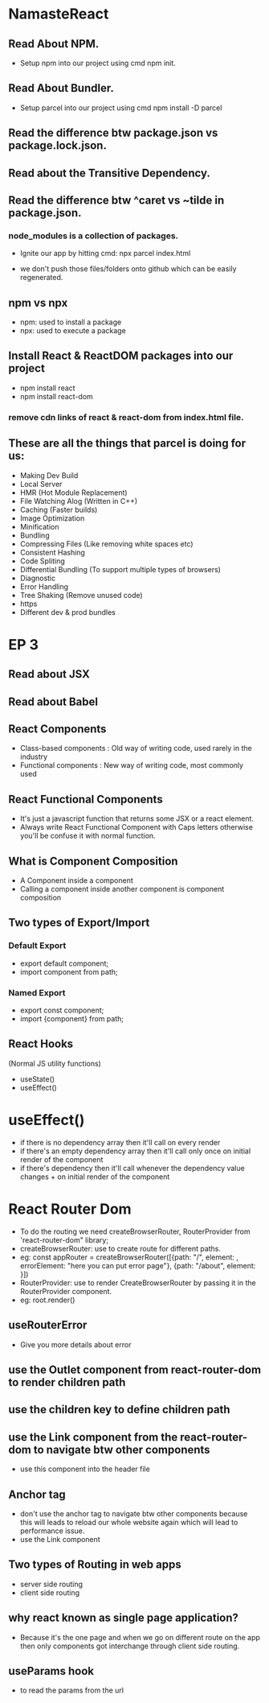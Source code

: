 # NamasteReact

## Read About NPM.

- Setup npm into our project using cmd npm init.

## Read About Bundler.

- Setup parcel into our project using cmd npm install -D parcel

## Read the difference btw package.json vs package.lock.json.

## Read about the Transitive Dependency.

## Read the difference btw ^caret vs ~tilde in package.json.

### node_modules is a collection of packages.

- Ignite our app by hitting cmd: npx parcel index.html

- we don't push those files/folders onto github which can be easily regenerated.

## npm vs npx

- npm: used to install a package
- npx: used to execute a package

## Install React & ReactDOM packages into our project

- npm install react
- npm install react-dom

### remove cdn links of react & react-dom from index.html file.

## These are all the things that parcel is doing for us:

- Making Dev Build
- Local Server
- HMR (Hot Module Replacement)
- File Watching Alog (Written in C++)
- Caching (Faster builds)
- Image Optimization
- Minification
- Bundling
- Compressing Files (Like removing white spaces etc)
- Consistent Hashing
- Code Spliting
- Differential Bundling (To support multiple types of browsers)
- Diagnostic
- Error Handling
- Tree Shaking (Remove unused code)
- https
- Different dev & prod bundles

# EP 3

## Read about JSX

## Read about Babel

## React Components

- Class-based components : Old way of writing code, used rarely in the industry
- Functional components : New way of writing code, most commonly used

## React Functional Components

- It's just a javascript function that returns some JSX or a react element.
- Always write React Functional Component with Caps letters otherwise you'll be confuse it with normal function.

## What is Component Composition

- A Component inside a component
- Calling a component inside another component is component composition

## Two types of Export/Import

### Default Export

- export default component;
- import component from path;

### Named Export

- export const component;
- import {component} from path;

## React Hooks

(Normal JS utility functions)

- useState()
- useEffect()

# useEffect()

- if there is no dependency array then it'll call on every render
- if there's an empty dependency array then it'll call only once on initial render of the component
- if there's dependency then it'll call whenever the dependency value changes + on initial render of the component

# React Router Dom

- To do the routing we need createBrowserRouter, RouterProvider from 'react-router-dom" library;
- createBrowserRouter: use to create route for different paths.
- eg: const appRouter = createBrowserRouter([{path: "/", element: <Home/>, errorElement: "here you can put error page"}, {path: "/about", element: <About/>}])
- RouterProvider: use to render CreateBrowserRouter by passing it in the RouterProvider component.
- eg: root.render(<RouterProvider  router={appRouter}/>)

## useRouterError

- Give you more details about error

## use the Outlet component from react-router-dom to render children path

## use the children key to define children path

## use the Link component from the react-router-dom to navigate btw other components

- use this component into the header file

## Anchor tag

- don't use the anchor tag to navigate btw other components because this will leads to reload our whole website again which will lead to performance issue.
- use the Link component

## Two types of Routing in web apps

- server side routing
- client side routing

## why react known as single page application?

- Because it's the one page and when we go on different route on the app then only components got interchange through client side routing.

## useParams hook

- to read the params from the url
